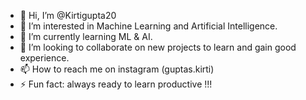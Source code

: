 - 👋 Hi, I’m @Kirtigupta20
- 👀 I’m interested in Machine Learning and Artificial Intelligence.
- 🌱 I’m currently learning ML & AI.
- 💞️ I’m looking to collaborate on new projects to learn and gain good experience.
- 📫 How to reach me on instagram (guptas.kirti)
- ⚡ Fun fact: always ready to learn productive !!!

<!---
Kirtigupta20/Kirtigupta20 is a ✨ special ✨ repository because its `README.md` (this file) appears on your GitHub profile.
You can click the Preview link to take a look at your changes.
--->
